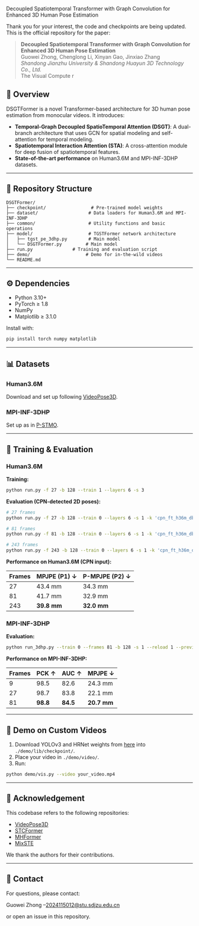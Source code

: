 Decoupled Spatiotemporal Transformer with Graph Convolution for Enhanced 3D Human Pose Estimation

Thank you for your interest, the code and checkpoints are being updated.
This is the official repository for the paper:

> **Decoupled Spatiotemporal Transformer with Graph Convolution for Enhanced 3D Human Pose Estimation**  
> Guowei Zhong, Chenglong Li, Xinyan Gao, Jinxiao Zhang  
> *Shandong Jianzhu University & Shandong Huayun 3D Technology Co., Ltd.*  
> The Visual Compute
> r
## 🎯 Overview

DSGTFormer is a novel Transformer-based architecture for 3D human pose estimation from monocular videos. It introduces:

- **Temporal-Graph Decoupled SpatioTemporal Attention (DSGT)**: A dual-branch architecture that uses GCN for spatial modeling and self-attention for temporal modeling.
- **Spatiotemporal Interaction Attention (STA)**: A cross-attention module for deep fusion of spatiotemporal features.
- **State-of-the-art performance** on Human3.6M and MPI-INF-3DHP datasets.

---

## 📁 Repository Structure

```
DSGTFormer/
├── checkpoint/                 # Pre-trained model weights
├── dataset/                   # Data loaders for Human3.6M and MPI-INF-3DHP
├── common/                    # Utility functions and basic operations
├── model/                     # TGSTFormer network architecture
│   ├── tgst_pe_3dhp.py        # Main model  
│   └── DSGTFormer.py         # Main model
├── run.py               # Training and evaluation script
├── demo/                     # Demo for in-the-wild videos
└── README.md
```

---

## ⚙️ Dependencies

- Python 3.10+
- PyTorch ≥ 1.8
- NumPy
- Matplotlib ≥ 3.1.0

Install with:
```bash
pip install torch numpy matplotlib
```

---

## 📊 Datasets

### Human3.6M
Download and set up following [VideoPose3D](https://github.com/facebookresearch/VideoPose3D/blob/master/DATASETS.md).

### MPI-INF-3DHP
Set up as in [P-STMO](https://github.com/paTRICK-swk/P-STMO).

---

## 🚀 Training & Evaluation

### Human3.6M

**Training:**
```bash
python run.py -f 27 -b 128 --train 1 --layers 6 -s 3
```

**Evaluation (CPN-detected 2D poses):**

```bash
# 27 frames
python run.py -f 27 -b 128 --train 0 --layers 6 -s 1 -k 'cpn_ft_h36m_dbb' --reload 1 --previous_dir ./checkpoint/tgstformer_27.pth

# 81 frames
python run.py -f 81 -b 128 --train 0 --layers 6 -s 1 -k 'cpn_ft_h36m_dbb' --reload 1 --previous_dir ./checkpoint/tgstformer_81.pth

# 243 frames
python run.py -f 243 -b 128 --train 0 --layers 6 -s 1 -k 'cpn_ft_h36m_dbb' --reload 1 --previous_dir ./checkpoint/tgstformer_243.pth
```

**Performance on Human3.6M (CPN input):**

| Frames | MPJPE (P1) ↓ | P-MPJPE (P2) ↓ |
| ------ | ------------ | -------------- |
| 27     | 43.4 mm      | 34.3 mm        |
| 81     | 41.7 mm      | 32.9 mm        |
| 243    | **39.8 mm**  | **32.0 mm**    |

### MPI-INF-3DHP

**Evaluation:**
```bash
python run_3dhp.py --train 0 --frames 81 -b 128 -s 1 --reload 1 --previous_dir ./checkpoint/tgstformer_3dhp_81.pth
```

**Performance on MPI-INF-3DHP:**

| Frames | PCK ↑    | AUC ↑    | MPJPE ↓     |
| ------ | -------- | -------- | ----------- |
| 9      | 98.5     | 82.6     | 24.3 mm     |
| 27     | 98.7     | 83.8     | 22.1 mm     |
| 81     | **98.8** | **84.5** | **20.7 mm** |

---

## 🧪 Demo on Custom Videos

1. Download YOLOv3 and HRNet weights from [here](https://drive.google.com/drive/folders/1_ENAMOsPM7FXmdYRbkwbFHgzQq_B_NQA) into `./demo/lib/checkpoint/`.
2. Place your video in `./demo/video/`.
3. Run:
```bash
python demo/vis.py --video your_video.mp4
```

---

## 🙏 Acknowledgement

This codebase refers to the following repositories:

- [VideoPose3D](https://github.com/facebookresearch/VideoPose3D)
- [STCFormer](https://github.com/...)
- [MHFormer](https://github.com/Vegetebird/MHFormer)
- [MixSTE](https://github.com/JinluZhang1126/MixSTE)

We thank the authors for their contributions.

---

## 📧 Contact

For questions, please contact:  

Guowei Zhong –2024115012@stu.sdjzu.edu.cn 

or open an issue in this repository.
